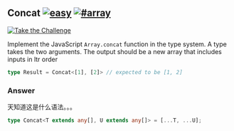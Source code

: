 ## Concat [![easy](https://camo.githubusercontent.com/827fda4388b21ed95bb390cc0eb3268c0ebbfa0ff07e5b40ee390b572467455c/68747470733a2f2f696d672e736869656c64732e696f2f62616467652f2d656173792d376161643063)](https://camo.githubusercontent.com/827fda4388b21ed95bb390cc0eb3268c0ebbfa0ff07e5b40ee390b572467455c/68747470733a2f2f696d672e736869656c64732e696f2f62616467652f2d656173792d376161643063) [![#array](https://camo.githubusercontent.com/bdce66c7384f9f4bbeb383d89a5facdd8b1a2d3699a41d9e325ef7ea98969771/68747470733a2f2f696d672e736869656c64732e696f2f62616467652f2d25323361727261792d393939)](https://camo.githubusercontent.com/bdce66c7384f9f4bbeb383d89a5facdd8b1a2d3699a41d9e325ef7ea98969771/68747470733a2f2f696d672e736869656c64732e696f2f62616467652f2d25323361727261792d393939)

[![Take the Challenge](https://camo.githubusercontent.com/4fed78c46bb6102dcab12f301c6d2de5ecd5f7772181e2ba3c20d561040cb823/68747470733a2f2f696d672e736869656c64732e696f2f62616467652f2d54616b652532307468652532304368616c6c656e67652d3331373863363f6c6f676f3d74797065736372697074266c6f676f436f6c6f723d7768697465)](https://tsch.js.org/533/play)  

Implement the JavaScript `Array.concat` function in the type system. A type takes the two arguments. The output should be a new array that includes inputs in ltr order

```ts
type Result = Concat<[1], [2]> // expected to be [1, 2]
```

### Answer

天知道这是什么语法。。。

```ts
type Concat<T extends any[], U extends any[]> = [...T, ...U];
```


